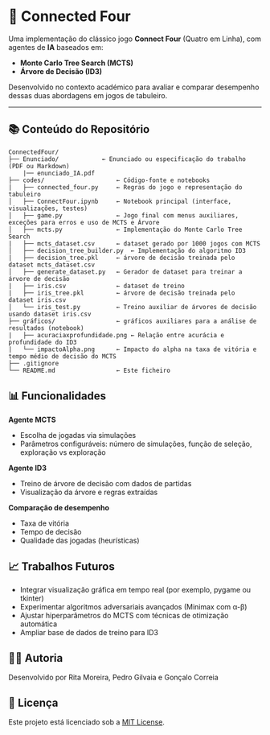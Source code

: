 # 🎯 Connected Four

Uma implementação do clássico jogo **Connect Four** (Quatro em Linha), com agentes de **IA** baseados em:

- **Monte Carlo Tree Search (MCTS)**  
- **Árvore de Decisão (ID3)**  

Desenvolvido no contexto académico para avaliar e comparar desempenho dessas duas abordagens em jogos de tabuleiro.

---

## 📚 Conteúdo do Repositório

```text
ConnectedFour/
├── Enunciado/            ← Enunciado ou especificação do trabalho (PDF ou Markdown)
    |── enunciado_IA.pdf
├── codes/                    ← Código-fonte e notebooks
|   ├── connected_four.py     ← Regras do jogo e representação do tabuleiro
│   ├── ConnectFour.ipynb     ← Notebook principal (interface, visualizações, testes)
│   ├── game.py               ← Jogo final com menus auxiliares, exceções para erros e uso de MCTS e Árvore
│   ├── mcts.py               ← Implementação do Monte Carlo Tree Search
|   ├── mcts_dataset.csv      ← dataset gerado por 1000 jogos com MCTS
│   ├── decision_tree_builder.py  ← Implementação do algoritmo ID3
|   ├── decision_tree.pkl     ← árvore de decisão treinada pelo dataset mcts_dataset.csv
│   ├── generate_dataset.py   ← Gerador de dataset para treinar a árvore de decisão
|   ├── iris.csv              ← dataset de treino
|   ├── iris_tree.pkl         ← árvore de decisão treinada pelo dataset iris.csv
│   └── iris_test.py          ← Treino auxiliar de árvores de decisão usando dataset iris.csv
├── gráficos/                 ← gráficos auxiliares para a análise de resultados (notebook)
|   ├── acuraciaxprofundidade.png ← Relação entre acurácia e profundidade do ID3
|   └── impactoAlpha.png      ← Impacto do alpha na taxa de vitória e tempo médio de decisão do MCTS
├── .gitignore
└── README.md                 ← Este ficheiro
```

## 📊 Funcionalidades 

__Agente MCTS__
- Escolha de jogadas via simulações
- Parâmetros configuráveis: número de simulações, função de seleção, exploração vs exploração
  
__Agente ID3__
- Treino de árvore de decisão com dados de partidas
- Visualização da árvore e regras extraídas
  
__Comparação de desempenho__ 
- Taxa de vitória
- Tempo de decisão
- Qualidade das jogadas (heurísticas)

## 📈 Trabalhos Futuros

- Integrar visualização gráfica em tempo real (por exemplo, pygame ou tkinter)
- Experimentar algoritmos adversariais avançados (Minimax com α-β)
- Ajustar hiperparâmetros do MCTS com técnicas de otimização automática
- Ampliar base de dados de treino para ID3
  
## 🧑‍💻 Autoria

Desenvolvido por Rita Moreira, Pedro Gilvaia e Gonçalo Correia

## 📝 Licença

Este projeto está licenciado sob a [MIT License](LICENSE).


